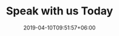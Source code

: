 ---
title: "Speak with us Today"
watermark: "Contact"
date: 2019-04-10T09:51:57+06:00
short_description: "We're here to help you solve our unique Cybersecurity challenges."
page_header_image: "images/background/about.jpg"
description : "We're here to help you solve our unique Cybersecurity challenges. Each and every solution we create is unique, tailored to your environment, powered a passion to truly improve quality for our clients. Speak with one of our solution engineers and let's explorer how Deoxy can help you intelligently solve your Cybersecurity challenges"


layout: "contact"
draft: false
---